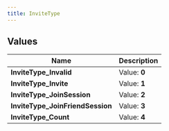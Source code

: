 ```yaml
---
title: InviteType
---
```


## Values

| Name | Description |
| ---- | ----------- |
| **InviteType\_Invalid** | Value: **0** |
| **InviteType\_Invite** | Value: **1** |
| **InviteType\_JoinSession** | Value: **2** |
| **InviteType\_JoinFriendSession** | Value: **3** |
| **InviteType\_Count** | Value: **4** |

